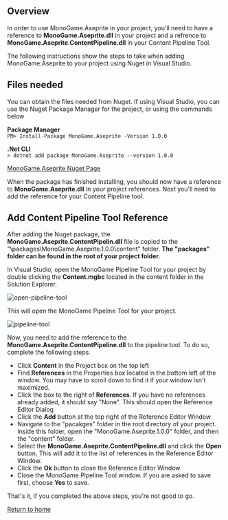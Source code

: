 ## Overview
In order to use MonoGame.Aseprite in your project, you'll need to have a reference to **MonoGame.Aseprite.dll** in your project and a refrence to **MonoGame.Aseprite.ContentPipeline.dll** in your Content Pipeline Tool.  

The following instructions show the steps to take when adding MonoGame.Aseprite to your project using Nuget in Visual Studio.  

## Files needed
You can obtain the files needed from Nuget.  If using Visual Studio, you can use the Nuget Package Manager for the project, or using the commands below

**Package Manager**  
```PM> Install-Package MonoGame.Aseprite -Version 1.0.0 ```

**.Net CLI**  
```> dotnet add package MonoGame.Aseprite --version 1.0.0 ```  

[MonoGame.Aseprite Nuget Page](https://www.nuget.org/packages/MonoGame.Aseprite/)  

When the package has finished installing, you should now have a reference to **MonoGame.Aseprite.dll** in your project references.  Next you'll need to add the reference for your Content Pipeline tool.

## Add Content Pipeline Tool Reference  
After adding the Nuget package, the **MonoGame.Aseprite.ContentPipelin.dll** file is copied to the "\packages\MonoGame.Aseprite.1.0.0\content\" folder.  **The "packages" folder can be found in the root of your project folder.**  

In Visual Studio, open the MonoGame Pipeline Tool for your project by double clicking the **Content.mgbc** located in the content folder in the Solution Explorer.  

![open-pipeline-tool](uploads/a8a167245c75e59956ba53d5c03c56f7/open-pipeline-tool.png)  

This will open the MonoGame Pipeline Tool for your project. 

![pipeline-tool](uploads/fd682da2beaf9dda9fefe22b16775d91/pipeline-tool.png)  

Now, you need to add the reference to the **MonoGame.Aseprite.ContentPipeline.dll** to the pipeline tool.  To do so, complete the following steps.

* Click **Content** in the Project box on the top left
* Find **References** in the Properties box located in the bottom left of the window.  You may have to scroll down to find it if your window isn't maximized.
* Click the box to the right of **References**.  If you have no references already added, it should say "None".  This should open the Reference Editor Dialog
* Click the **Add** button at the top right of the Reference Editor Window
* Navigate to the "pacakges" folder in the root directory of your project.  Inside this folder, open the "MonoGame.Aseprite.1.0.0" folder, and then the "content" folder.
* Select the **MonoGame.Aseprite.ContentPipeline.dll** and click the **Open** button. This will add it to the list of references in the Reference Editor Window.
* Click the **Ok** button to close the Reference Editor Window
* Close the MonoGame Pipeline Tool window.  If you are asked to save first, choose **Yes** to save.  


That's it, if you completed the above steps, you're not good to go.

[Return to home](home)